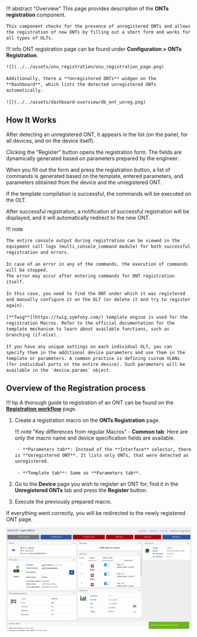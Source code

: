 !!! abstract "Overview"
    This page provides description of the **ONTs registration** component.

    This component checks for the presence of unregistered ONTs and allows the registration of new ONTs by filling out a short form and works for all types of OLTs.

!!! info
    ONT registration page can be found under **Configuration > ONTs Registration**.

    ![](../../assets/onu_registration/onu_registration_page.png)

    Additionally, there a **Unregistered ONTs** widgen on the **Dashboard**, which lists the detected unregistered ONTs automatically.

    ![](../../assets/dashboard-overview/db_ont_unreg.png)

## How It Works
After detecting an unregistered ONT, it appears in the list (on the panel, for all devices, and on the device itself).

Clicking the "Register" button opens the registration form. The fields are dynamically generated based on parameters prepared by the engineer.

When you fill out the form and press the registration button, a list of commands is generated based on the template, entered parameters, and parameters obtained from the device and the unregistered ONT.

If the template compilation is successful, the commands will be executed on the OLT. 

After successful registration, a notification of successful registration will be displayed, and it will automatically redirect to the new ONT.

!!! note

    The entire console output during registration can be viewed in the equipment call logs (multi_console_command module) for both successful registration and errors.

    In case of an error in any of the commands, the execution of commands will be stopped.
    The error may occur after entering commands for ONT registration itself.

    In this case, you need to find the ONT under which it was registered and manually configure it on the OLT (or delete it and try to register again).

    [**Twig**](https://twig.symfony.com/) template engine is used for the registration Macros. Refer to the official documentation for the template mechanism to learn about available functions, such as branching (if-else).

    If you have any unique settings on each individual OLT, you can specify them in the additional device parameters and use them in the template or parameters. A common practice is defining custom VLANs (for individual ports or the entire device). Such parameters will be available in the `device.params` object.

## Overview of the Registration process
!!! tip
    A thorough guide to registration of an ONT can be found on the [**Registration workflow**](./registration-workflow.md) page.

1. Create a registration macro on the **ONTs Registration** page.

    !!! note "Key differences from regular Macros"
        - **Common tab**: Here are only the macro name and device specification fields are available.

        - **Parameters tab**: Instead of the **Interface** selector, there is **Unregistered ONT**. It lists only ONTs, that were detected as unregistered.

        - **Template tab**: Same as **Parameters tab**.

2. Go to the **Device** page you wish to register an ONT for, find it in the **Unregistered ONTs** tab and press the **Register** button.
3. Execute the previously prepared macro.

If everything went correctly, you will be redirected to the newly registered ONT page.

![](../../assets/onu_registration/onu_registration_device_page_register_success.png)